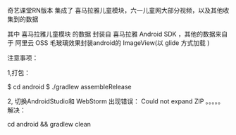 


奇艺课堂RN版本
集成了 喜马拉雅儿童模块，六一儿童网大部分视频，以及其他收集到的数据

其中    喜马拉雅儿童模块 的数据 封装自 喜马拉雅 Android SDK ，其他的数据来自于 阿里云 OSS
   毛玻璃效果封装android的 ImageView(以 glide 方式加载 )


注意事项：

1,打包：

$ cd android
$ ./gradlew assembleRelease



2, 切换AndroidStudio和 WebStorm 出现错误： Could not expand ZIP 。。。。。解决：

cd android && gradlew clean




